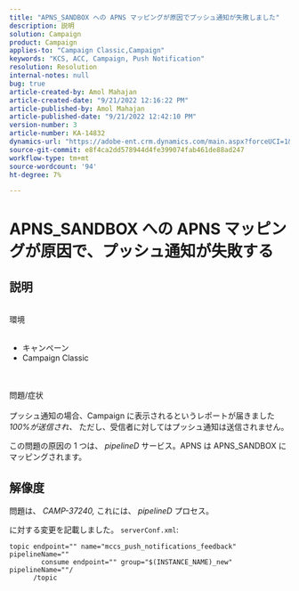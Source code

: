 ```yaml
---
title: "APNS_SANDBOX への APNS マッピングが原因でプッシュ通知が失敗しました"
description: 説明
solution: Campaign
product: Campaign
applies-to: "Campaign Classic,Campaign"
keywords: "KCS, ACC, Campaign, Push Notification"
resolution: Resolution
internal-notes: null
bug: true
article-created-by: Amol Mahajan
article-created-date: "9/21/2022 12:16:22 PM"
article-published-by: Amol Mahajan
article-published-date: "9/21/2022 12:42:10 PM"
version-number: 3
article-number: KA-14832
dynamics-url: "https://adobe-ent.crm.dynamics.com/main.aspx?forceUCI=1&pagetype=entityrecord&etn=knowledgearticle&id=d0109231-a739-ed11-9db1-002248086cae"
source-git-commit: e8f4ca2dd578944d4fe399074fab461de88ad247
workflow-type: tm+mt
source-wordcount: '94'
ht-degree: 7%

---
```


# APNS_SANDBOX への APNS マッピングが原因で、プッシュ通知が失敗する

## 説明

<br>環境<br><br>
- キャンペーン
- Campaign Classic

<br><br>問題/症状<br><br>
プッシュ通知の場合、Campaign に表示されるというレポートが届きました *100%が送信され、* ただし、受信者に対してはプッシュ通知は送信されません。

この問題の原因の 1 つは、 *pipelineD* サービス。APNS は APNS_SANDBOX にマッピングされます。


## 解像度


問題は、 *CAMP-37240,* これには、 *pipelineD* プロセス。

に対する変更を記載しました。 `serverConf.xml`:


```
topic endpoint="" name="mccs_push_notifications_feedback" pipelineName=""
        consume endpoint="" group="$(INSTANCE_NAME)_new" pipelineName=""/
      /topic
```

